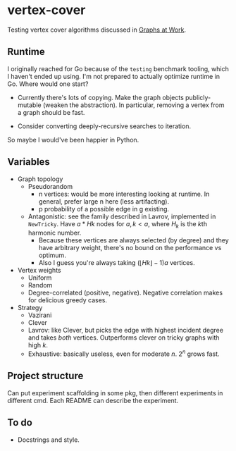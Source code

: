 # vertex-cover

Testing vertex cover algorithms discussed in [Graphs at Work](http://lukasschwab.me/blog/gen/graphs-at-work.html).

## Runtime

I originally reached for Go because of the `testing` benchmark tooling, which I haven't ended up using. I'm not prepared to actually optimize runtime in Go. Where would one start?

+ Currently there's lots of copying. Make the graph objects publicly-mutable (weaken the abstraction). In particular, removing a vertex from a graph should be fast.

+ Consider converting deeply-recursive searches to iteration.

So maybe I would've been happier in Python.

## Variables

+ Graph topology
    + Pseudorandom
        + n vertices: would be more interesting looking at runtime. In general, prefer large n here (less artifacting).
        + p probability of a possible edge in g existing.
    + Antagonistic: see the family described in Lavrov, implemented in `NewTricky`. Have $a*Hk$ nodes for $a, k < a$, where $H_k$ is the $k\text{th}$ harmonic number.
        + Because these vertices are always selected (by degree) and they have arbitrary weight, there's no bound on the performance vs optimum.
        + Also I guess you're always taking $(\lfloor Hk\rfloor - 1)a$ vertices.
+ Vertex weights
    + Uniform
    + Random
    + Degree-correlated (positive, negative). Negative correlation makes for delicious greedy cases.
+ Strategy
    + Vazirani
    + Clever
    + Lavrov: like Clever, but picks the edge with highest incident degree and takes *both* vertices. Outperforms clever on tricky graphs with high $k$.
    + Exhaustive: basically useless, even for moderate $n$. $2^n$ grows fast.

## Project structure

Can put experiment scaffolding in some pkg, then different experiments in different cmd. Each README can describe the experiment.

## To do

+ Docstrings and style.